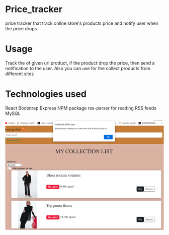 # Price_tracker
price tracker that track online store's products price and notify user when the price drops

# Usage
Track the of given url product, if the product drop the price, then send a notification to the user.
Also you can use for the collect products from different sites

# Technologies used
React
Bootstrap
Express
NPM package rss-parser for reading RSS feeds
MySQL

![alt text](./App_look.png "app_main_page")